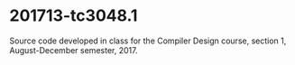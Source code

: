 # 201713-tc3048.1
Source code developed in class for the Compiler Design course, section 1, August-December semester, 2017.
